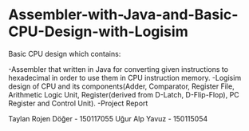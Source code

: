 # Assembler-with-Java-and-Basic-CPU-Design-with-Logisim

Basic CPU design which contains:

-Assembler that written in Java for converting given instructions to hexadecimal in order to use them in CPU instruction memory.
-Logisim design of CPU and its components(Adder, Comparator, Register File, Arithmetic Logic Unit, Register(derived from D-Latch, D-Flip-Flop), PC Register and Control Unit).
-Project Report 


Taylan Rojen Döğer - 150117055
Uğur Alp Yavuz - 150115054
